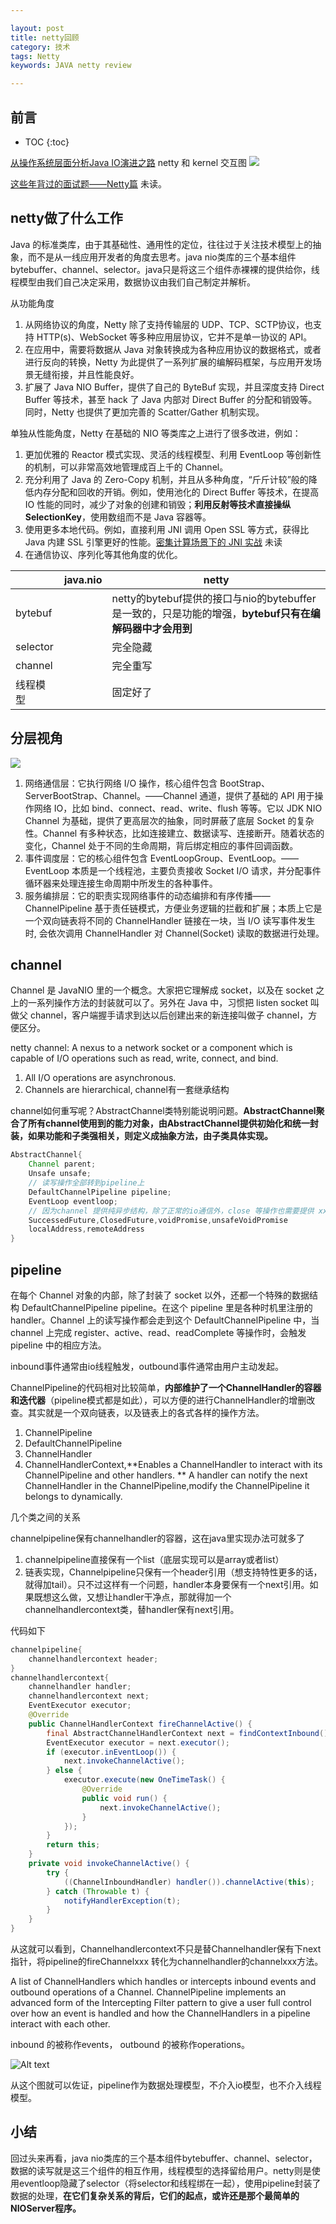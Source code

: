 ```yaml
---

layout: post
title: netty回顾
category: 技术
tags: Netty
keywords: JAVA netty review

---
```


## 前言 

* TOC
{:toc}

[从操作系统层面分析Java IO演进之路](https://mp.weixin.qq.com/s/KgJFyEmZApF7l5UUJeWf8Q) netty 和 kernel 交互图
![](/public/upload/netty/netty_kernel.png)

[这些年背过的面试题——Netty篇](https://mp.weixin.qq.com/s/JZE22Ndvo0tWC2P-MD0ROg) 未读。

## netty做了什么工作

Java 的标准类库，由于其基础性、通用性的定位，往往过于关注技术模型上的抽象，而不是从一线应用开发者的角度去思考。java nio类库的三个基本组件bytebuffer、channel、selector。java只是将这三个组件赤裸裸的提供给你，线程模型由我们自己决定采用，数据协议由我们自己制定并解析。

从功能角度
1. 从网络协议的角度，Netty 除了支持传输层的 UDP、TCP、SCTP协议，也支持 HTTP(s)、WebSocket 等多种应用层协议，它并不是单一协议的 API。
2. 在应用中，需要将数据从 Java 对象转换成为各种应用协议的数据格式，或者进行反向的转换，Netty 为此提供了一系列扩展的编解码框架，与应用开发场景无缝衔接，并且性能良好。
3. 扩展了 Java NIO Buffer，提供了自己的 ByteBuf 实现，并且深度支持 Direct Buffer 等技术，甚至 hack 了 Java 内部对 Direct Buffer 的分配和销毁等。同时，Netty 也提供了更加完善的 Scatter/Gather 机制实现。

单独从性能角度，Netty 在基础的 NIO 等类库之上进行了很多改进，例如：
1. 更加优雅的 Reactor 模式实现、灵活的线程模型、利用 EventLoop 等创新性的机制，可以非常高效地管理成百上千的 Channel。
2. 充分利用了 Java 的 Zero-Copy 机制，并且从多种角度，“斤斤计较”般的降低内存分配和回收的开销。例如，使用池化的 Direct Buffer 等技术，在提高 IO 性能的同时，减少了对象的创建和销毁；**利用反射等技术直接操纵 SelectionKey**，使用数组而不是 Java 容器等。
3. 使用更多本地代码。例如，直接利用 JNI 调用 Open SSL 等方式，获得比 Java 内建 SSL 引擎更好的性能。[密集计算场景下的 JNI 实战](https://mp.weixin.qq.com/s/98uzysR9oUxKBN0zqlthiQ) 未读
4. 在通信协议、序列化等其他角度的优化。



||java.nio|netty|
|---|---|---|
|bytebuf||netty的bytebuf提供的接口与nio的bytebuffer是一致的，只是功能的增强，**bytebuf只有在编解码器中才会用到**|
|selector||完全隐藏|
|channel||完全重写|
|线程模型||固定好了|

## 分层视角

![](/public/upload/netty/netty_layer.png)

1. 网络通信层：它执行网络 I/O 操作，核心组件包含 BootStrap、ServerBootStrap、Channel。——Channel 通道，提供了基础的 API 用于操作网络 IO，比如 bind、connect、read、write、flush 等等。它以 JDK NIO Channel 为基础，提供了更高层次的抽象，同时屏蔽了底层 Socket 的复杂性。Channel 有多种状态，比如连接建立、数据读写、连接断开。随着状态的变化，Channel 处于不同的生命周期，背后绑定相应的事件回调函数。
2. 事件调度层：它的核心组件包含 EventLoopGroup、EventLoop。——EventLoop 本质是一个线程池，主要负责接收 Socket I/O 请求，并分配事件循环器来处理连接生命周期中所发生的各种事件。
3. 服务编排层：它的职责实现网络事件的动态编排和有序传播——ChannelPipeline 基于责任链模式，方便业务逻辑的拦截和扩展；本质上它是一个双向链表将不同的 ChannelHandler 链接在一块，当 I/O 读写事件发生时, 会依次调用 ChannelHandler 对 Channel(Socket) 读取的数据进行处理。

## channel

Channel 是 JavaNIO 里的一个概念。大家把它理解成 socket，以及在 socket 之上的一系列操作方法的封装就可以了。另外在 Java 中，习惯把 listen socket 叫做父 channel，客户端握手请求到达以后创建出来的新连接叫做子 channel，方便区分。

netty channel: A nexus to a network socket or a component which is capable of I/O operations such as read, write, connect, and bind.

1. All I/O operations are asynchronous.
2. Channels are hierarchical,   channel有一套继承结构

channel如何重写呢？AbstractChannel类特别能说明问题。**AbstractChannel聚合了所有channel使用到的能力对象，由AbstractChannel提供初始化和统一封装，如果功能和子类强相关，则定义成抽象方法，由子类具体实现。**
```java
AbstractChannel{
    Channel parent;
    Unsafe unsafe;
    // 读写操作全部转到pipeline上
    DefaultChannelPipeline pipeline;
    EventLoop eventloop;
    // 因为channel 提供纯异步结构，除了正常的io通信外，close 等操作也需要提供 xxFuture 返回，接收close future回调并执行
    SuccessedFuture,ClosedFuture,voidPromise,unsafeVoidPromise
    localAddress,remoteAddress
}
```
    
## pipeline

在每个 Channel 对象的内部，除了封装了 socket 以外，还都一个特殊的数据结构 DefaultChannelPipeline pipeline。在这个 pipeline 里是各种时机里注册的 handler。Channel 上的读写操作都会走到这个 DefaultChannelPipeline 中，当 channel 上完成 register、active、read、readComplete 等操作时，会触发 pipeline 中的相应方法。

inbound事件通常由io线程触发，outbound事件通常由用户主动发起。

ChannelPipeline的代码相对比较简单，**内部维护了一个ChannelHandler的容器和迭代器**（pipeline模式都是如此），可以方便的进行ChannelHandler的增删改查。其实就是一个双向链表，以及链表上的各式各样的操作方法。

1. ChannelPipeline
2. DefaultChannelPipeline
3. ChannelHandler
4. ChannelHandlerContext,**Enables a ChannelHandler to interact with its ChannelPipeline and other handlers. ** A handler can notify the next ChannelHandler in the ChannelPipeline,modify the ChannelPipeline it belongs to dynamically.

几个类之间的关系

channelpipeline保有channelhandler的容器，这在java里实现办法可就多了

1. channelpipeline直接保有一个list（底层实现可以是array或者list）
2. 链表实现，Channelpipeline只保有一个header引用（想支持特性更多的话，就得加tail）。只不过这样有一个问题，handler本身要保有一个next引用。如果既想这么做，又想让handler干净点，那就得加一个channelhandlercontext类，替handler保有next引用。

代码如下

```java
channelpipeline{
    channelhandlercontext header;
}
channelhandlercontext{
    channelhandler handler;
    channelhandlercontext next;
    EventExecutor executor;
    @Override
    public ChannelHandlerContext fireChannelActive() {
        final AbstractChannelHandlerContext next = findContextInbound();
        EventExecutor executor = next.executor();
        if (executor.inEventLoop()) {
            next.invokeChannelActive();
        } else {
            executor.execute(new OneTimeTask() {
                @Override
                public void run() {
                    next.invokeChannelActive();
                }
            });
        }
        return this;
    }
    private void invokeChannelActive() {
        try {
            ((ChannelInboundHandler) handler()).channelActive(this);
        } catch (Throwable t) {
            notifyHandlerException(t);
        }
    }
}
```


从这就可以看到，Channelhandlercontext不只是替Channelhandler保有下next指针，将pipeline的fireChannelxxx 转化为channelhandler的channelxxx方法。

A list of ChannelHandlers which handles or intercepts inbound events and outbound operations of a Channel.  ChannelPipeline implements an advanced form of the Intercepting Filter pattern to give a user full control over how an event is handled and how the ChannelHandlers in a pipeline interact with each other.

inbound 的被称作events， outbound 的被称作operations。

![Alt text](/public/upload/java/netty_pipeline.png)

从这个图就可以佐证，pipeline作为数据处理模型，不介入io模型，也不介入线程模型。

## 小结

回过头来再看，java nio类库的三个基本组件bytebuffer、channel、selector，数据的读写就是这三个组件的相互作用，线程模型的选择留给用户。netty则是使用eventloop隐藏了selector（将selector和线程绑在一起），使用pipeline封装了数据的处理，**在它们复杂关系的背后，它们的起点，或许还是那个最简单的NIOServer程序。**







